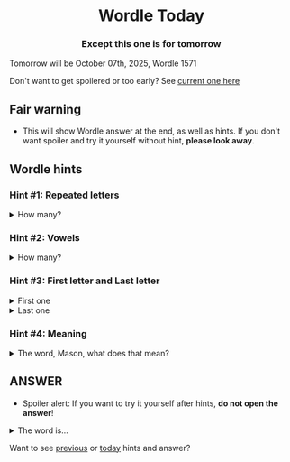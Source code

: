 <h1 align="center">
Wordle Today
</h1>

<h3 align="center">
Except this one is for tomorrow
</h3>

Tomorrow will be October 07th, 2025, Wordle 1571

Don't want to get spoilered or too early? See [current one here](README.md)

## Fair warning
- This will show Wordle answer at the end, as well as hints. If you don't want spoiler and try it yourself without hint, **please look away**.

## Wordle hints

### Hint #1: Repeated letters
<details>
  <summary>How many?</summary>
  1 repeated letters.
</details>

### Hint #2: Vowels
<details>
  <summary>How many?</summary>
  There are 1 vowels. 
</details>

### Hint #3: First letter and Last letter
<details>
  <summary>First one</summary>
  Begins with the letter "N"
</details>
<details>
  <summary>Last one</summary>
  Ends with the letter "N"
</details>

### Hint #4: Meaning
<details>
  <summary>The word, Mason, what does that mean?</summary>
  Originally, the DuPont company trade name for polyamide, a copolymer whose molecules consist of alternating diamine and dicarboxylic acid monomers bonded together; now generically used for this type of polymer.
</details>

## ANSWER
- Spoiler alert: If you want to try it yourself after hints, **do not open the answer**!

<details>
  <summary>The word is...</summary>
  NYLON
</details>

Want to see [previous](PREVIOUS.md) or [today](README.md) hints and answer?